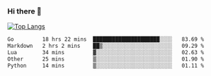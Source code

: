 ### Hi there 👋

<!--
**3Xpl0it3r/3Xpl0it3r** is a ✨ _special_ ✨ repository because its `README.md` (this file) appears on your GitHub profile.

Here are some ideas to get you started:

- 🔭 I’m currently working on ...
- 🌱 I’m currently learning ...
- 👯 I’m looking to collaborate on ...
- 🤔 I’m looking for help with ...
- 💬 Ask me about ...
- 📫 How to reach me: ...
- 😄 Pronouns: ...
- ⚡ Fun fact: ...
-->


[![Top Langs](https://github-readme-stats.vercel.app/api/top-langs/?username=3Xpl0it3r&layout=compact)](https://github.com/3Xpl0it3r/3Xpl0it3r)

<!--START_SECTION:waka-->

```txt
Go         18 hrs 22 mins  █████████████████████░░░░   83.69 %
Markdown   2 hrs 2 mins    ██▒░░░░░░░░░░░░░░░░░░░░░░   09.29 %
Lua        34 mins         ▓░░░░░░░░░░░░░░░░░░░░░░░░   02.63 %
Other      25 mins         ▒░░░░░░░░░░░░░░░░░░░░░░░░   01.90 %
Python     14 mins         ▒░░░░░░░░░░░░░░░░░░░░░░░░   01.11 %
```

<!--END_SECTION:waka-->
